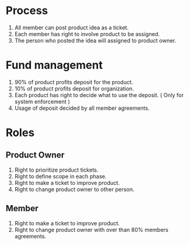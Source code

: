# Process

1. All member can post product idea as a ticket.
2. Each member has right to involve product to be assigned.
3. The person who posted the idea will assigned to product owner.

# Fund management

1. 90% of product profits deposit for the product.
2. 10% of product profits deposit for organization.
3. Each product has right to decide what to use the deposit. ( Only for system enforcement )
4. Usage of deposit decided by all member agreements.

# Roles

## Product Owner

1. Right to prioritize product tickets.
2. Right to define scope in each phase.
3. Right to make a ticket to improve product.
4. Right to change product owner to other person.

## Member

1. Right to make a ticket to improve product.
2. Right to change product owner with over than 80% members agreements.
